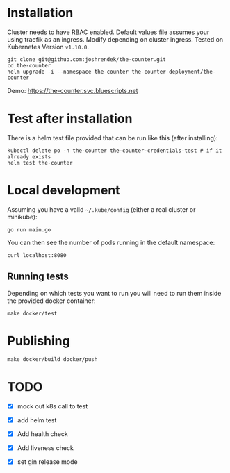 # Installation

Cluster needs to have RBAC enabled. Default values file assumes your using traefik as an ingress. 
Modify depending on cluster ingress. Tested on Kubernetes Version `v1.10.0`.

```
git clone git@github.com:joshrendek/the-counter.git
cd the-counter
helm upgrade -i --namespace the-counter the-counter deployment/the-counter
```

Demo: https://the-counter.svc.bluescripts.net

# Test after installation

There is a helm test file provided that can be run like this (after installing):

```
kubectl delete po -n the-counter the-counter-credentials-test # if it already exists
helm test the-counter
```

# Local development

Assuming you have a valid `~/.kube/config` (either a real cluster or minikube):

```
go run main.go
```

You can then see the number of pods running in the default namespace:

```
curl localhost:8080
```

## Running tests

Depending on which tests you want to run you will need to run them inside the provided docker container:

``` 
make docker/test
```

# Publishing

```
make docker/build docker/push
```

# TODO
* [x] mock out k8s call to test
* [x] add helm test
* [x] Add health check
* [x] Add liveness check
* [x] set gin release mode


